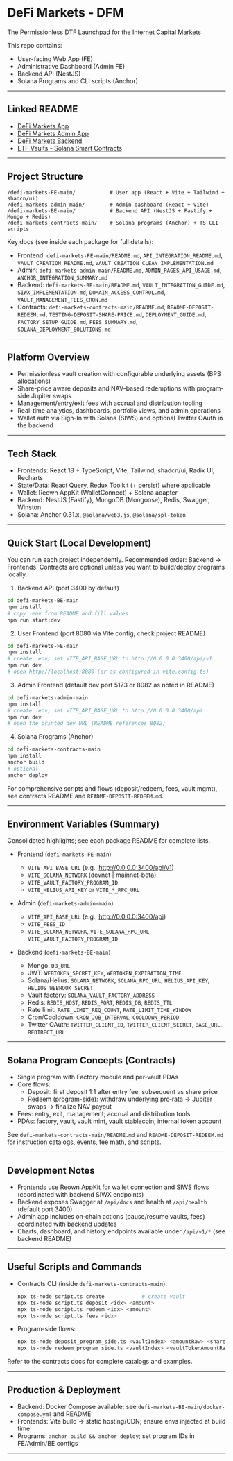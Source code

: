 # DeFi Markets - DFM
The Permissionless DTF Launchpad for the Internet Capital Markets 

This repo contains:

- User-facing Web App (FE)
- Administrative Dashboard (Admin FE)
- Backend API (NestJS)
- Solana Programs and CLI scripts (Anchor)

---

## Linked README

- [DeFi Markets App](defi-markets-FE-main/README.md)
- [DeFi Markets Admin App](defi-markets-admin-main/README.md)
- [DeFi Markets Backend](defi-markets-BE-main/README.md)
- [ETF Vaults - Solana Smart Contracts](defi-markets-contracts-main/README.md)

---

## Project Structure

```text
/defi-markets-FE-main/           # User app (React + Vite + Tailwind + shadcn/ui)
/defi-markets-admin-main/        # Admin dashboard (React + Vite)
/defi-markets-BE-main/           # Backend API (NestJS + Fastify + Mongo + Redis)
/defi-markets-contracts-main/    # Solana programs (Anchor) + TS CLI scripts
```

Key docs (see inside each package for full details):

- Frontend: `defi-markets-FE-main/README.md`, `API_INTEGRATION_README.md`, `VAULT_CREATION_README.md`, `VAULT_CREATION_CLEAN_IMPLEMENTATION.md`
- Admin: `defi-markets-admin-main/README.md`, `ADMIN_PAGES_API_USAGE.md`, `ANCHOR_INTEGRATION_SUMMARY.md`
- Backend: `defi-markets-BE-main/README.md`, `VAULT_INTEGRATION_GUIDE.md`, `SIWX_IMPLEMENTATION.md`, `DOMAIN_ACCESS_CONTROL.md`, `VAULT_MANAGEMENT_FEES_CRON.md`
- Contracts: `defi-markets-contracts-main/README.md`, `README-DEPOSIT-REDEEM.md`, `TESTING-DEPOSIT-SHARE-PRICE.md`, `DEPLOYMENT_GUIDE.md`, `FACTORY_SETUP_GUIDE.md`, `FEES_SUMMARY.md`, `SOLANA_DEPLOYMENT_SOLUTIONS.md`

---

## Platform Overview

- Permissionless vault creation with configurable underlying assets (BPS allocations)
- Share-price aware deposits and NAV-based redemptions with program-side Jupiter swaps
- Management/entry/exit fees with accrual and distribution tooling
- Real-time analytics, dashboards, portfolio views, and admin operations
- Wallet auth via Sign-In with Solana (SIWS) and optional Twitter OAuth in the backend

---

## Tech Stack

- Frontends: React 18 + TypeScript, Vite, Tailwind, shadcn/ui, Radix UI, Recharts
- State/Data: React Query, Redux Toolkit (+ persist) where applicable
- Wallet: Reown AppKit (WalletConnect) + Solana adapter
- Backend: NestJS (Fastify), MongoDB (Mongoose), Redis, Swagger, Winston
- Solana: Anchor 0.31.x, `@solana/web3.js`, `@solana/spl-token`

---

## Quick Start (Local Development)

You can run each project independently. Recommended order: Backend → Frontends. Contracts are optional unless you want to build/deploy programs locally.

1.  Backend API (port 3400 by default)

```bash
cd defi-markets-BE-main
npm install
# copy .env from README and fill values
npm run start:dev
```

2.  User Frontend (port 8080 via Vite config; check project README)

```bash
cd defi-markets-FE-main
npm install
# create .env; set VITE_API_BASE_URL to http://0.0.0.0:3400/api/v1
npm run dev
# open http://localhost:8080 (or as configured in vite.config.ts)
```

3.  Admin Frontend (default dev port 5173 or 8082 as noted in README)

```bash
cd defi-markets-admin-main
npm install
# create .env; set VITE_API_BASE_URL to http://0.0.0.0:3400/api
npm run dev
# open the printed dev URL (README references 8082)
```

4.  Solana Programs (Anchor)

```bash
cd defi-markets-contracts-main
npm install
anchor build
# optional
anchor deploy
```

For comprehensive scripts and flows (deposit/redeem, fees, vault mgmt), see contracts README and `README-DEPOSIT-REDEEM.md`.

---

## Environment Variables (Summary)

Consolidated highlights; see each package README for complete lists.

- Frontend (`defi-markets-FE-main`)

  - `VITE_API_BASE_URL` (e.g., http://0.0.0.0:3400/api/v1)
  - `VITE_SOLANA_NETWORK` (devnet | mainnet-beta)
  - `VITE_VAULT_FACTORY_PROGRAM_ID`
  - `VITE_HELIUS_API_KEY` or `VITE_*_RPC_URL`

- Admin (`defi-markets-admin-main`)

  - `VITE_API_BASE_URL` (e.g., http://0.0.0.0:3400/api)
  - `VITE_FEES_ID`
  - `VITE_SOLANA_NETWORK`, `VITE_SOLANA_RPC_URL`, `VITE_VAULT_FACTORY_PROGRAM_ID`

- Backend (`defi-markets-BE-main`)
  - Mongo: `DB_URL`
  - JWT: `WEBTOKEN_SECRET_KEY`, `WEBTOKEN_EXPIRATION_TIME`
  - Solana/Helius: `SOLANA_NETWORK`, `SOLANA_RPC_URL`, `HELIUS_API_KEY`, `HELIUS_WEBHOOK_SECRET`
  - Vault factory: `SOLANA_VAULT_FACTORY_ADDRESS`
  - Redis: `REDIS_HOST`, `REDIS_PORT`, `REDIS_DB`, `REDIS_TTL`
  - Rate limit: `RATE_LIMIT_REQ_COUNT`, `RATE_LIMIT_TIME_WINDOW`
  - Cron/Cooldown: `CRON_JOB_INTERVAL`, `COOLDOWN_PERIOD`
  - Twitter OAuth: `TWITTER_CLIENT_ID`, `TWITTER_CLIENT_SECRET`, `BASE_URL`, `REDIRECT_URL`

---

## Solana Program Concepts (Contracts)

- Single program with Factory module and per‑vault PDAs
- Core flows:
  - Deposit: first deposit 1:1 after entry fee; subsequent vs share price
  - Redeem (program-side): withdraw underlying pro‑rata → Jupiter swaps → finalize NAV payout
- Fees: entry, exit, management; accrual and distribution tools
- PDAs: factory, vault, vault mint, vault stablecoin, internal token account

See `defi-markets-contracts-main/README.md` and `README-DEPOSIT-REDEEM.md` for instruction catalogs, events, fee math, and scripts.

---

## Development Notes

- Frontends use Reown AppKit for wallet connection and SIWS flows (coordinated with backend SIWX endpoints)
- Backend exposes Swagger at `/api/docs` and health at `/api/health` (default port 3400)
- Admin app includes on‑chain actions (pause/resume vaults, fees) coordinated with backend updates
- Charts, dashboard, and history endpoints available under `/api/v1/*` (see backend README)

---

## Useful Scripts and Commands

- Contracts CLI (inside `defi-markets-contracts-main`):
  ```bash
  npx ts-node script.ts create            # create vault
  npx ts-node script.ts deposit <idx> <amount>
  npx ts-node script.ts redeem <idx> <amount>
  npx ts-node script.ts fees <idx>
  ```
- Program-side flows:
  ```bash
  npx ts-node deposit_program_side.ts <vaultIndex> <amountRaw> <sharePriceRaw>
  npx ts-node redeem_program_side.ts <vaultIndex> <vaultTokenAmountRaw>
  ```

Refer to the contracts docs for complete catalogs and examples.

---

## Production & Deployment

- Backend: Docker Compose available; see `defi-markets-BE-main/docker-compose.yml` and README
- Frontends: Vite build → static hosting/CDN; ensure envs injected at build time
- Programs: `anchor build && anchor deploy`; set program IDs in FE/Admin/BE configs

---
